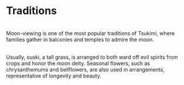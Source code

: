 # Traditions 
\
Moon-viewing is one of the most popular traditions of Tsukimi, where families gather in balconies and temples to admire the moon. 

\
Usually, suski, a tall grass, is arranged to both ward off evil spirits from crops and honor the moon deity. Seasonal flowers, such as chrysanthemums and bellflowers, are also used in arrangements, representative of longevity and beauty.